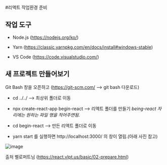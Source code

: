 #리액트 작업환경 준비
## 작업 도구
 - Node.js (https://nodejs.org/ko/) 

 - Yarn (https://classic.yarnpkg.com/en/docs/install#windows-stable)
 
 - VS Code (https://code.visualstudio.com/)

## 새 프로젝트 만들어보기
 Git Bash 창을 오픈하고 (https://git-scm.com/ --> git bash 다운로드)  
 
  - cd ../../ --> 최상위 폴더로 이동
  
  - npx create-react-app begin-react --> 리액트 폴더를 만들기 
  *being-react 자리에는 원하는 파일 명을 적어주면됨.*
  
  - cd begin-react --> 만든 리액트 폴더로 이동

  - yarn start 를 실행하면 http://localhost:3000/ 의 창이 열림.(아래 사진 참고)
  
![image](https://user-images.githubusercontent.com/80079066/110272877-986b5300-800e-11eb-9650-96a6b0518700.png)


출처 벨로퍼트님 (https://react.vlpt.us/basic/02-prepare.html)
